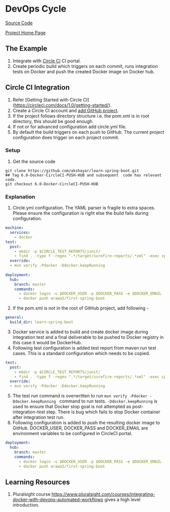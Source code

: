 # DevOps Cycle 
[Source Code](https://github.com/akshayar/learn-spring-boot)

[Project Home Page](https://github.com/akshayar/learn-spring-boot)

## The Example

1. Integrate with [Circle CI](https://circleci.com/) CI portal. 
2. Create periodic build which triggers on each commit, runs integration tests on Docker and push the created Docker image on Docker hub. 

## Circle CI Integration

1. Refer [Getting Started with Circle CI] (https://circleci.com/docs/1.0/getting-started/). 
2. Create a Circle CI account and [add GitHub project](https://circleci.com/add-projects).
3. If the project follows directory structure i.e. the pom.xml is in root directory, this should be good enough. 
4. If not or for advanced configuration add  circle.yml file. 
5. By default the build triggers on each push to GitHub. The current project configuration does trigger on each project commit. 
### Setup
1. Get the source code
```shell
git clone https://github.com/akshayar/learn-spring-boot.git
## Tag 6.0-Docker-CircleCI-PUSH-HUB and subsequent  code has relevant code.
git checkout 6.0-Docker-CircleCI-PUSH-HUB
```


### Explanation

1. Circle.yml configuration. The YAML parser is fragile to extra spaces. Please ensure the configuration is right else the build fails during configuration. 
```yaml
machine:
  services:
    - docker
test:
  post:
    - mkdir -p $CIRCLE_TEST_REPORTS/junit/
    - find . -type f -regex ".*/target/surefire-reports/.*xml" -exec cp {} $CIRCLE_TEST_REPORTS/junit/ \;
  override:
  - mvn verify -Pdocker -Ddocker.keepRunning 
 
deployment:
  hub:
    branch: master
    commands:
      - docker login -u $DOCKER_USER -p $DOCKER_PASS -e $DOCKER_EMAIL
      - docker push arawa3/first-spring-boot
```
2. If the pom.xml is not in the root of GitHub project, add following -
```yaml
general:
  build_dir: learn-spring-boot

```
3. Docker service is added to build and create docker image during integration test and a final deliverable to be pushed to Docker registry in this case it would be DockerHub. 
4. Following test configuration is added test report from maven run test cases. This is a standard configuration which needs to be copied. 
```yaml
test:
  post:
    - mkdir -p $CIRCLE_TEST_REPORTS/junit/
    - find . -type f -regex ".*/target/surefire-reports/.*xml" -exec cp {} $CIRCLE_TEST_REPORTS/junit/ \;
  override:
  - mvn verify -Pdocker -Ddocker.keepRunning 
```
5. The test run command is overwritten to run `mvn verify -Pdocker -Ddocker.keepRunning ` command to run tests. `-Ddocker.keepRunning` is used to ensure that Docker stop goal is not attempted as post-integration-test step. There is bug which fails to stop Docker container after integration test run. 
6. Following configuration is added to push the resulting docker image to GitHub. DOCKER_USER, DOCKER_PASS and DOCKER_EMAIL are environment variables to be configured in CircleCI portal.  
```yaml
deployment:
  hub:
    branch: master
    commands:
      - docker login -u $DOCKER_USER -p $DOCKER_PASS -e $DOCKER_EMAIL
      - docker push arawa3/first-spring-boot

```

## Learning Resources
1. Pluralsight course https://www.pluralsight.com/courses/integrating-docker-with-devops-automated-workflows gives a high level introduction. 
